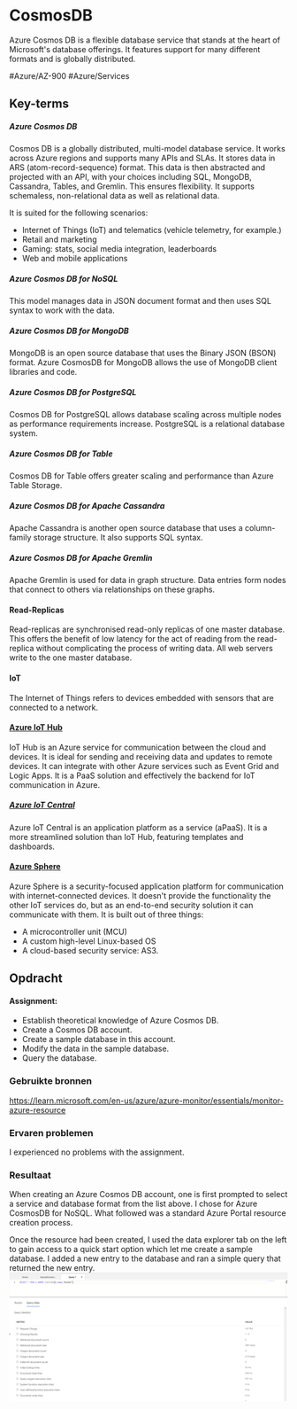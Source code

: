 # CosmosDB
Azure Cosmos DB is a flexible database service that stands at the heart of Microsoft's database offerings. It features support for many different formats and is globally distributed.

#Azure/AZ-900 #Azure/Services 

## Key-terms
##### Azure Cosmos DB
Cosmos DB is a globally distributed, multi-model database service. It works across Azure regions and supports many APIs and SLAs. It stores data in ARS (atom-record-sequence) format. This data is then abstracted and projected with an API, with your choices including SQL, MongoDB, Cassandra, Tables, and Gremlin. This ensures flexibility. It supports schemaless, non-relational data as well as relational data.

It is suited for the following scenarios:
* Internet of Things (IoT) and telematics (vehicle telemetry, for example.)
* Retail and marketing
* Gaming: stats, social media integration, leaderboards
* Web and mobile applications

##### Azure Cosmos DB for NoSQL
This model manages data in JSON document format and then uses SQL syntax to work with the data.

##### Azure Cosmos DB for MongoDB
MongoDB is an open source database that uses the Binary JSON (BSON) format. Azure CosmosDB for MongoDB allows the use of MongoDB client libraries and code.

##### Azure Cosmos DB for PostgreSQL
Cosmos DB for PostgreSQL allows database scaling across multiple nodes as performance requirements increase. PostgreSQL is a relational database system.

##### Azure Cosmos DB for Table
Cosmos DB for Table offers greater scaling and performance than Azure Table Storage.

##### Azure Cosmos DB for Apache Cassandra
Apache Cassandra is another open source database that uses a column-family storage structure. It also supports SQL syntax.

##### Azure Cosmos DB for Apache Gremlin
Apache Gremlin is used for data in graph structure. Data entries form nodes that connect to others via relationships on these graphs.

#### Read-Replicas
Read-replicas are synchronised read-only replicas of one master database. This offers the benefit of low latency for the act of reading from the read-replica without complicating the process of writing data. All web servers write to the one master database.

#### IoT
The Internet of Things refers to devices embedded with sensors that are connected to a network.

#### [Azure IoT Hub](https://learn.microsoft.com/en-us/azure/iot-hub/iot-concepts-and-iot-hub)
IoT Hub is an Azure service for communication between the cloud and devices. It is ideal for sending and receiving data and updates to remote devices. It can integrate with other Azure services such as Event Grid and Logic Apps. It is a PaaS solution and effectively the backend for IoT communication in Azure.

##### [Azure IoT Central](https://learn.microsoft.com/en-us/azure/iot-central/core/overview-iot-central)
Azure IoT Central is an application platform as a service (aPaaS). It is a more streamlined solution than IoT Hub, featuring templates and dashboards.

#### [Azure Sphere](https://learn.microsoft.com/en-us/azure-sphere/)
Azure Sphere is a security-focused application platform for communication with internet-connected devices. It doesn't provide the functionality the other IoT services do, but as an end-to-end security solution it can communicate with them. It is built out of three things:
* A microcontroller unit (MCU)
* A custom high-level Linux-based OS
* A cloud-based security service: AS3.

## Opdracht
#### Assignment:
* Establish theoretical knowledge of Azure Cosmos DB.
* Create a Cosmos DB account.
* Create a sample database in this account.
* Modify the data in the sample database.
* Query the database.
### Gebruikte bronnen
https://learn.microsoft.com/en-us/azure/azure-monitor/essentials/monitor-azure-resource

### Ervaren problemen
I experienced no problems with the assignment.

### Resultaat
When creating an Azure Cosmos DB account, one is first prompted to select a service and database format from the list above. I chose for Azure CosmosDB for NoSQL. What followed was a standard Azure Portal resource creation process.

Once the resource had been created, I used the data explorer tab on the left to gain access to a quick start option which let me create a sample database. I added a new entry to the database and ran a simple query that returned the new entry.  
![ss1](../../00_includes/AZ-14_screenshot1.png)
